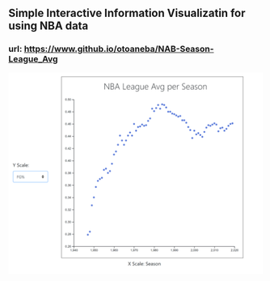 ## Simple Interactive Information Visualizatin for using NBA data

### url: https://www.github.io/otoaneba/NAB-Season-League_Avg 

![alt text](nba-capture.PNG)
